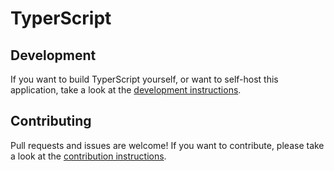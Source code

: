 # TyperScript

## Development

If you want to build TyperScript yourself, or want to self-host this application, take a look at the [development instructions](./DEVELOPMENT.md).

## Contributing

Pull requests and issues are welcome! If you want to contribute, please take a look at the [contribution instructions](./CONTRIBUTING.md).
